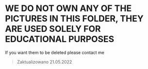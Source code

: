 # WE DO NOT OWN ANY OF THE PICTURES IN THIS FOLDER, THEY ARE USED SOLELY FOR EDUCATIONAL PURPOSES
If you want them to be deleted please contact me
> Zaktualizowano 21.05.2022


